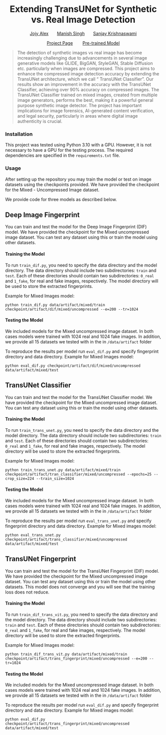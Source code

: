 <h1 align="center">Extending TransUNet for 
Synthetic vs. Real Image Detection
</h1> 

<p align="center"> <a href="https://www.linkedin.com/in/jojyalex/">Jojy Alex</a> &nbsp;&nbsp;&nbsp;&nbsp;&nbsp;&nbsp<a href="https://www.linkedin.com/in/manish-singh-6a46b7108/">Manish Singh</a> &nbsp;&nbsp;&nbsp;&nbsp;&nbsp;&nbsp<a href="https://www.linkedin.com/in/sanjaykrishnaswami/">Sanjay Krishnaswami</a>

<p align="center"><a href="https://github.com/krsanjay01/MSIS_Capstone_Team1">Project Page</a>  &nbsp;&nbsp;&nbsp;&nbsp;&nbsp;&nbsp; <a href=https://console.cloud.google.com/storage/browser/_details/vit_models/imagenet21k/R50%2BViT-B_16.npz">Pre-trained Model</a> </p>



> The detection of synthetic images vs real image has become increasingly challenging 
> due to advancements in several image generative models like GLIDE, BigGAN, StyleGAN, 
> Stable Diffusion etc. particularly when images are compressed. This project aims to 
> enhance the compressed image detection accuracy by extending the TransUNet architecture, 
> which we call “ TransUNet Classifier”. Our results show an improvement in the accuracy 
> with the TransUNet Classifier, achieving over 90% accuracy on compressed images. The 
> TransUNet Classifier trained on mixed images, created from multiple image generators, 
> performs the best, making it a powerful general purpose synthetic image detector. 
> The project has important implications for image forensics, AI-generated content 
> verification, and legal security, particularly in areas where digital image authenticity 
> is crucial.



### Installation

This project was tested using Python 3.10 with a GPU. However, it is not necessary to have a GPU for the testing
process.
The required dependencies are specified in the `requirements.txt` file.

### Usage

After setting up the repository you may train the model or test on image datasets using the 
checkpoints provided. We have provided the checkpoint for the Mixed - Uncompressed Image dataset.

We provide code for three models as described below.

#### <h2>Deep Image Fingerprint

You can train and test the model for the Deep Image Fingerprint (DIF) model. We have provided the checkpoint for the Mixed 
uncompressed image dataset. You can test any dataset using this or train the model using other datasets.

#### Training the Model

To run `train_dif.py`, you need to specify the data directory and the model directory.
The data directory should include two subdirectories: `train` and `test`. Each of these directories should contain two subdirectories: `0_real` and `1_fake`, for real and fake images, respectively. The
model directory will be used to store the extracted fingerprints.

Example for Mixed Images model:

```
python train_dif.py data/artifact/mixed/train checkpoint/artifact/dif/mixed/uncompressed --e=200 --tr=1024
```

#### Testing the Model

We included models for the Mixed uncompressed image dataset.
In both cases models were trained with 1024 real and 1024 fake images. In addition, we provide all 15 datasets we tested with in the
in `/data/artifact` folder

To reproduce the results per model run `eval_dif.py` and specify fingerprint directory and data directory.
Example for Mixed Images model:

```
python eval_dif.py checkpoint/artifact/dif/mixed/uncompressed data/artifact/mixed/test
```
#### <h2>TransUNet Classifier

You can train and test the model for the TransUNet Classifier model. We have provided the checkpoint for the Mixed 
uncompressed image dataset. You can test any dataset using this or train the model using other datasets.

#### Training the Model

To run `train_trans_unet.py`, you need to specify the data directory and the model directory.
The data directory should include two subdirectories: `train` and `test`. Each of these directories should contain two subdirectories: `0_real` and `1_fake`, for real and fake images, respectively. The
model directory will be used to store the extracted fingerprints.

Example for Mixed Images model:

```
python train_trans_unet.py data/artifact/mixed/train checkpoint/artifact/tran_classifier/mixed/uncompressed --epochs=25 --crop_size=224 --train_size=1024
```

#### Testing the Model

We included models for the Mixed uncompressed image dataset.
In both cases models were trained with 1024 real and 1024 fake images. In addition, we provide all 15 datasets we tested with in the
in `/data/artifact` folder

To reproduce the results per model run `eval_trans_unet.py` and specify fingerprint directory and data directory.
Example for Mixed images model:

```
python eval_trans_unet.py checkpoint/artifact/trans_classifier/mixed/uncompressed data/artifact/mixed/test
```

#### <h2>TransUNet Fingerprint

You can train and test the model for the TransUNet Fingerprint (DIF) model. We have provided the checkpoint for the Mixed 
uncompressed image dataset. You can test any dataset using this or train the model using other datasets. This model does not converge and you
will see that the training loss does not reduce.

#### Training the Model

To run `train_dif_trans_vit.py`, you need to specify the data directory and the model directory.
The data directory should include two subdirectories: `train` and `test`. Each of these directories should contain two subdirectories: `0_real` and `1_fake`, for real and fake images, respectively. The
model directory will be used to store the extracted fingerprints.

Example for Mixed Images model:

```
python train_dif_trans_vit.py data/artifact/mixed/train checkpoint/artifact/trans_fingerprint/mixed/uncompressed --e=200 --tr=1024
```

#### Testing the Model

We included models for the Mixed uncompressed image dataset.
In both cases models were trained with 1024 real and 1024 fake images. In addition, we provide all 15 datasets we tested with in the
in `/data/artifact` folder

To reproduce the results per model run `eval_dif.py` and specify fingerprint directory and data directory.
Example for Mixed images model:

```
python eval_dif.py checkpoint/artifact/trans_fingerprint/mixed/uncompressed data/artifact/mixed/test
```